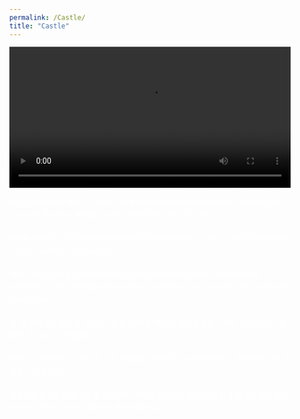 ```yaml
---
permalink: /Castle/
title: "Castle"
---
```


<video width="100%" height="auto" controls>
  <source src="{{ site.baseurl }}/assets/videos/castle.mp4" type="video/mp4">
  Your browser does not support the video tag.
</video>

<div style="font-family: Arial, sans-serif; color: #ffffff; line-height: 1.6;">
  <p style="font-size: 14px; font-weight: 400; margin-bottom: 20px;">
    My first portfolio piece, "Castle," is a reimagined version of King's Landing from <em>Game of Thrones</em>, brought to life using Maya and ZBrush!
  </p>
  <p style="font-size: 14px; font-weight: 400; margin-bottom: 20px;">
    In this project, I focused on reinterpreting the grandeur of an ancient city with the modern aesthetic of a fortress.
  </p>
  <p style="font-size: 14px; font-weight: 400; margin-bottom: 20px;">
    With meticulously crafted textures using Substance Painter and powerful rendering in Unreal Engine, this unique environment has been brought to life with vivid detail.
  </p>

  <p> </p>

  <p style="font-size: 14px; font-weight: 400; margin-bottom: 20px;">
    제 첫 번째 포트폴리오 작품인 "성"은 <em>왕좌의 게임</em> 속 킹스랜딩을 마야와 지브러쉬로 새롭게 재탄생시킨 작품입니다!
  </p>
  <p style="font-size: 14px; font-weight: 400; margin-bottom: 20px;">
    이번 프로젝트에서는 고대 도시의 웅장함을 현대적인 요새의 미학으로 재해석하는 데 중점을 두었습니다.
  </p>
  <p style="font-size: 14px; font-weight: 400; margin-bottom: 20px;">
    서브스턴스 페인터를 사용해 세심하게 구현한 텍스처와 언리얼 엔진의 강력한 렌더링을 통해 이 독특한 환경이 생생하게 구현되었습니다.
  </p>
</div>